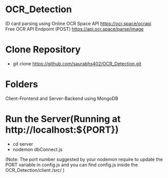 # OCR_Detection
ID card parsing using Online OCR Space API
https://ocr.space/ocrapi  
Free OCR API Endpoint (POST)
https://api.ocr.space/parse/image


# Clone Repository
- git clone https://github.com/saurabhs402/OCR_Detection.git

# Folders
Client-Frontend and Server-Backend using MongoDB

# Run the Server(Running at  http://localhost:${PORT})
- cd server
- nodemon dbConnect.js

  
(Note: The port number suggested by your nodemon require to update the PORT variable in config.js and you can find config.js inside the OCR_Detection/client
/src/ )




